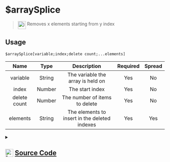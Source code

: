 # $arraySplice
> <img align="top" src="https://upload.wikimedia.org/wikipedia/commons/thumb/e/e4/Infobox_info_icon.svg/160px-Infobox_info_icon.svg.png?20150409153300" alt="image" width="25" height="auto"> Removes x elements starting from y index
## Usage
```
$arraySplice[variable;index;delete count;...elements]
```
| Name | Type | Description | Required | Spread
| :---: | :---: | :---: | :---: | :---: |
variable | String | The variable the array is held on | Yes | No
index | Number | The start index | Yes | No
delete count | Number | The number of items to delete | Yes | No
elements | String | The elements to insert in the deleted indexes | Yes | Yes
<details>
<summary>
    
## <img align="top" src="https://cdn4.iconfinder.com/data/icons/iconsimple-logotypes/512/github-512.png" alt="image" width="25" height="auto">  [Source Code](https://github.com/tryforge/ForgeScript-V2/blob/main/src/native/arraySplice.ts)
    
</summary>
    
```ts
import { ArgType, NativeFunction, Return } from "../structures"

export default new NativeFunction({
    name: "$arraySplice",
    version: "1.0.0",
    description: "Removes x elements starting from y index",
    unwrap: true,
    args: [
        {
            name: "variable",
            description: "The variable the array is held on",
            rest: false,
            required: true,
            type: ArgType.String,
        },
        {
            name: "index",
            description: "The start index",
            rest: false,
            required: true,
            type: ArgType.Number,
        },
        {
            name: "delete count",
            description: "The number of items to delete",
            required: true,
            rest: false,
            type: ArgType.Number,
        },
        {
            name: "elements",
            description: "The elements to insert in the deleted indexes",
            required: true,
            rest: true,
            type: ArgType.String,
        },
    ],
    brackets: true,
    execute(ctx, [name, index, count, elements]) {
        const arr = ctx.getEnvironmentKey(name)
        if (Array.isArray(arr)) {
            arr.splice(index, count, ...elements)
        }

        return Return.success()
    },
})

```
    
</details>